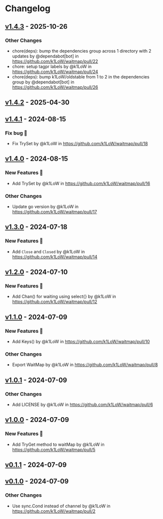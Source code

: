 # Changelog

## [v1.4.3](https://github.com/k1LoW/waitmap/compare/v1.4.2...v1.4.3) - 2025-10-26
### Other Changes
- chore(deps): bump the dependencies group across 1 directory with 2 updates by @dependabot[bot] in https://github.com/k1LoW/waitmap/pull/22
- chore: setup tagpr labels by @k1LoW in https://github.com/k1LoW/waitmap/pull/24
- chore(deps): bump k1LoW/oldstable from 1 to 2 in the dependencies group by @dependabot[bot] in https://github.com/k1LoW/waitmap/pull/26

## [v1.4.2](https://github.com/k1LoW/waitmap/compare/v1.4.1...v1.4.2) - 2025-04-30

## [v1.4.1](https://github.com/k1LoW/waitmap/compare/v1.4.0...v1.4.1) - 2024-08-15
### Fix bug 🐛
- Fix TrySet by @k1LoW in https://github.com/k1LoW/waitmap/pull/18

## [v1.4.0](https://github.com/k1LoW/waitmap/compare/v1.3.0...v1.4.0) - 2024-08-15
### New Features 🎉
- Add TrySet by @k1LoW in https://github.com/k1LoW/waitmap/pull/16
### Other Changes
- Update go version by @k1LoW in https://github.com/k1LoW/waitmap/pull/17

## [v1.3.0](https://github.com/k1LoW/waitmap/compare/v1.2.0...v1.3.0) - 2024-07-18
### New Features 🎉
- Add `Close` and `Closed` by @k1LoW in https://github.com/k1LoW/waitmap/pull/14

## [v1.2.0](https://github.com/k1LoW/waitmap/compare/v1.1.0...v1.2.0) - 2024-07-10
### New Features 🎉
- Add Chan() for waiting using select{} by @k1LoW in https://github.com/k1LoW/waitmap/pull/12

## [v1.1.0](https://github.com/k1LoW/waitmap/compare/v1.0.1...v1.1.0) - 2024-07-09
### New Features 🎉
- Add Keys() by @k1LoW in https://github.com/k1LoW/waitmap/pull/10
### Other Changes
- Export WaitMap by @k1LoW in https://github.com/k1LoW/waitmap/pull/8

## [v1.0.1](https://github.com/k1LoW/waitmap/compare/v1.0.0...v1.0.1) - 2024-07-09
### Other Changes
- Add LICENSE by @k1LoW in https://github.com/k1LoW/waitmap/pull/6

## [v1.0.0](https://github.com/k1LoW/waitmap/compare/v0.1.1...v1.0.0) - 2024-07-09
### New Features 🎉
- Add TryGet method to waitMap by @k1LoW in https://github.com/k1LoW/waitmap/pull/5

## [v0.1.1](https://github.com/k1LoW/waitmap/compare/v0.1.0...v0.1.1) - 2024-07-09

## [v0.1.0](https://github.com/k1LoW/waitmap/commits/v0.1.0) - 2024-07-09
### Other Changes
- Use sync.Cond instead of channel by @k1LoW in https://github.com/k1LoW/waitmap/pull/2
